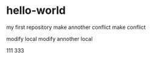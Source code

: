 # hello-world
my first repository
make annother conflict
make conflict


modify local
modify annother local


111
333
